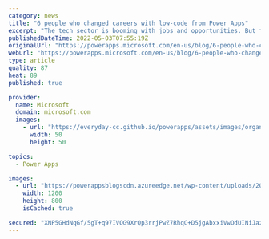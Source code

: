 ```yaml
---
category: news
title: "6 people who changed careers with low-code from Power Apps"
excerpt: "The tech sector is booming with jobs and opportunities. But for some people, the question is: how do I get in? Few people have degrees in computer science, IT, or engineering—so, coding jobs seem out of reach. However, with low-code app tools, some grit and curiosity, anyone can now realize a career"
publishedDateTime: 2022-05-03T07:55:19Z
originalUrl: "https://powerapps.microsoft.com/en-us/blog/6-people-who-changed-careers-with-low-code-from-power-apps/"
webUrl: "https://powerapps.microsoft.com/en-us/blog/6-people-who-changed-careers-with-low-code-from-power-apps/"
type: article
quality: 87
heat: 89
published: true

provider:
  name: Microsoft
  domain: microsoft.com
  images:
    - url: "https://everyday-cc.github.io/powerapps/assets/images/organizations/microsoft.com-50x50.jpg"
      width: 50
      height: 50

topics:
  - Power Apps

images:
  - url: "https://powerappsblogscdn.azureedge.net/wp-content/uploads/2022/05/CLO20b_Evan_office_003.jpg"
    width: 1200
    height: 800
    isCached: true

secured: "XNP5GHdNqGf/5gT+q97IVQG9XrQp3rrjPwZ7RhqC+D5jgAbxxiVwOdUINiJazxHIm3iVpiSnSZDZ7DNuMPCjV84TI45q05Rkg/Y0rHIn8g6qPClqxKjXwOFnhCwzh1VhLC0sVMn09Spg7oO12zD+YH8SsnhXY9RAdpUTOm/C4pk7fiMxzV4rzLESIWZHtKNpTtCzVJ1wBzlJkkIeDWuu9+OYNfdS21720op3cr+Qo+6i/9c0wxv6AVBQGn4RJKeJDDNpdgAKn3XIZbHwz/7fawglONZ5NDcXbplQk2mIQGn2lvu5rWa9dBfJQBLeS5RAL9wihlKo9JhsSojDdENUZlJMblnaJoNf1iecRlBJNzY=;7ut36H8bWL1qxEECD1hn/w=="
---
```


